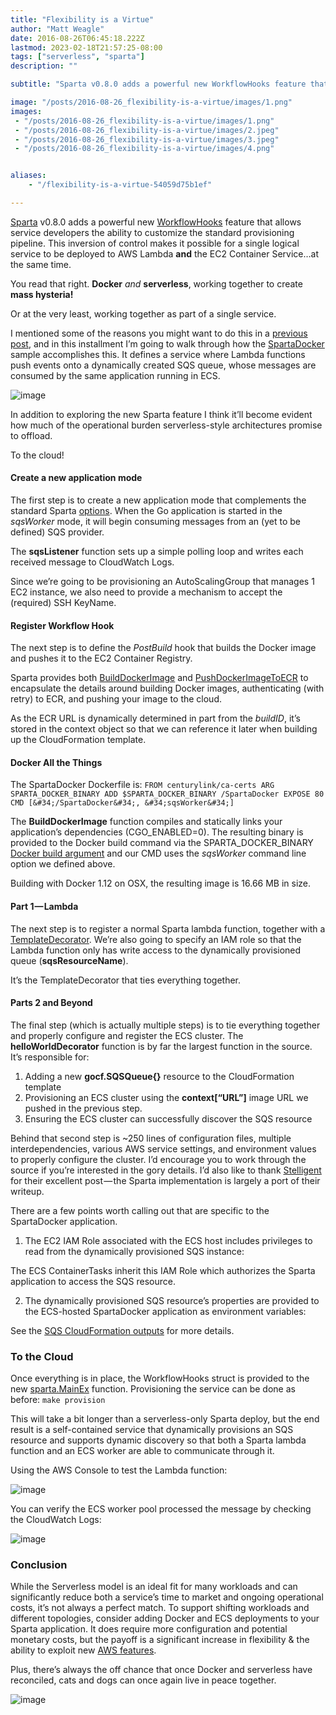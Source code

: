 ```yaml
---
title: "Flexibility is a Virtue"
author: "Matt Weagle"
date: 2016-08-26T06:45:18.222Z
lastmod: 2023-02-18T21:57:25-08:00
tags: ["serverless", "sparta"]
description: ""

subtitle: "Sparta v0.8.0 adds a powerful new WorkflowHooks feature that allows service developers the ability to customize the standard provisioning…"

image: "/posts/2016-08-26_flexibility-is-a-virtue/images/1.png"
images:
 - "/posts/2016-08-26_flexibility-is-a-virtue/images/1.png"
 - "/posts/2016-08-26_flexibility-is-a-virtue/images/2.jpeg"
 - "/posts/2016-08-26_flexibility-is-a-virtue/images/3.jpeg"
 - "/posts/2016-08-26_flexibility-is-a-virtue/images/4.png"


aliases:
    - "/flexibility-is-a-virtue-54059d75b1ef"

---
```


[Sparta](http://gosparta.io/) v0.8.0 adds a powerful new [WorkflowHooks](http://gosparta.io/docs/application/workflow_hooks/) feature that allows service developers the ability to customize the standard provisioning pipeline. This inversion of control makes it possible for a single logical service to be deployed to AWS Lambda **and** the EC2 Container Service…at the same time.

You read that right. **Docker** _and_ **serverless**, working together to create **mass hysteria!**

Or at the very least, working together as part of a single service.

I mentioned some of the reasons you might want to do this in a [previous post](https://medium.com/@mweagle/make-serverless-servers-great-again-260260297d41#.p95alavz6), and in this installment I’m going to walk through how the [SpartaDocker](https://github.com/mweagle/SpartaDocker) sample accomplishes this. It defines a service where Lambda functions push events onto a dynamically created SQS queue, whose messages are consumed by the same application running in ECS.

![image](/posts/2016-08-26_flexibility-is-a-virtue/images/1.png#layoutTextWidth)


In addition to exploring the new Sparta feature I think it’ll become evident how much of the operational burden serverless-style architectures promise to offload.

To the cloud!

#### Create a new application mode

The first step is to create a new application mode that complements the standard Sparta [options](http://gosparta.io/docs/application/commandline/). When the Go application is started in the _sqsWorker_ mode, it will begin consuming messages from an (yet to be defined) SQS provider.




The **sqsListener** function sets up a simple polling loop and writes each received message to CloudWatch Logs.

Since we’re going to be provisioning an AutoScalingGroup that manages 1 EC2 instance, we also need to provide a mechanism to accept the (required) SSH KeyName.




#### Register Workflow Hook

The next step is to define the _PostBuild_ hook that builds the Docker image and pushes it to the EC2 Container Registry.




Sparta provides both [BuildDockerImage](https://godoc.org/github.com/mweagle/Sparta/docker#BuildDockerImage) and [PushDockerImageToECR](https://godoc.org/github.com/mweagle/Sparta/docker#PushDockerImageToECR) to encapsulate the details around building Docker images, authenticating (with retry) to ECR, and pushing your image to the cloud.

As the ECR URL is dynamically determined in part from the _buildID_, it’s stored in the context object so that we can reference it later when building up the CloudFormation template.

#### Docker All the Things

The SpartaDocker Dockerfile is:
`FROM centurylink/ca-certs
ARG SPARTA_DOCKER_BINARY
ADD $SPARTA_DOCKER_BINARY /SpartaDocker
EXPOSE 80
CMD [&#34;/SpartaDocker&#34;, &#34;sqsWorker&#34;]`

The **BuildDockerImage** function compiles and statically links your application’s dependencies (CGO_ENABLED=0). The resulting binary is provided to the Docker build command via the SPARTA_DOCKER_BINARY [Docker build argument](https://docs.docker.com/engine/reference/commandline/build/#/set-build-time-variables-build-arg) and our CMD uses the _sqsWorker_ command line option we defined above.

Building with Docker 1.12 on OSX, the resulting image is 16.66 MB in size.

#### Part 1 — Lambda

The next step is to register a normal Sparta lambda function, together with a [TemplateDecorator](https://godoc.org/github.com/mweagle/Sparta#TemplateDecorator). We’re also going to specify an IAM role so that the Lambda function only has write access to the dynamically provisioned queue (**sqsResourceName**).




It’s the TemplateDecorator that ties everything together.

#### Parts 2 and Beyond

The final step (which is actually multiple steps) is to tie everything together and properly configure and register the ECS cluster. The **helloWorldDecorator** function is by far the largest function in the source. It’s responsible for:

1.  Adding a new **gocf.SQSQueue{}** resource to the CloudFormation template
2.  Provisioning an ECS cluster using the **context[“URL”]** image URL we pushed in the previous step.
3.  Ensuring the ECS cluster can successfully discover the SQS resource

Behind that second step is ~250 lines of configuration files, multiple interdependencies, various AWS service settings, and environment values to properly configure the cluster. I’d encourage you to work through the source if you’re interested in the gory details. I’d also like to thank [Stelligent](https://stelligent.com/2016/05/26/automating-ecs-provisioning-in-cloudformation-part-1/) for their excellent post — the Sparta implementation is largely a port of their writeup.

There are a few points worth calling out that are specific to the SpartaDocker application.

1.  The EC2 IAM Role associated with the ECS host includes privileges to read from the dynamically provisioned SQS instance:



The ECS ContainerTasks inherit this IAM Role which authorizes the Sparta application to access the SQS resource.

2. The dynamically provisioned SQS resource’s properties are provided to the ECS-hosted SpartaDocker application as environment variables:




See the [SQS CloudFormation outputs](http://docs.aws.amazon.com/AWSCloudFormation/latest/UserGuide/aws-properties-sqs-queues.html) for more details.

### To the Cloud

Once everything is in place, the WorkflowHooks struct is provided to the new [sparta.MainEx](https://godoc.org/github.com/mweagle/Sparta#MainEx) function. Provisioning the service can be done as before:
`make provision`

This will take a bit longer than a serverless-only Sparta deploy, but the end result is a self-contained service that dynamically provisions an SQS resource and supports dynamic discovery so that both a Sparta lambda function and an ECS worker are able to communicate through it.

Using the AWS Console to test the Lambda function:

![image](/posts/2016-08-26_flexibility-is-a-virtue/images/2.jpeg#layoutTextWidth)


You can verify the ECS worker pool processed the message by checking the CloudWatch Logs:

![image](/posts/2016-08-26_flexibility-is-a-virtue/images/3.jpeg#layoutTextWidth)
### Conclusion

While the Serverless model is an ideal fit for many workloads and can significantly reduce both a service’s time to market and ongoing operational costs, it’s not always a perfect match. To support shifting workloads and different topologies, consider adding Docker and ECS deployments to your Sparta application. It does require more configuration and potential monetary costs, but the payoff is a significant increase in flexibility &amp; the ability to exploit new [AWS features](https://aws.amazon.com/blogs/aws/new-aws-application-load-balancer/).

Plus, there’s always the off chance that once Docker and serverless have reconciled, cats and dogs can once again live in peace together.

![image](/posts/2016-08-26_flexibility-is-a-virtue/images/4.png#layoutTextWidth)

